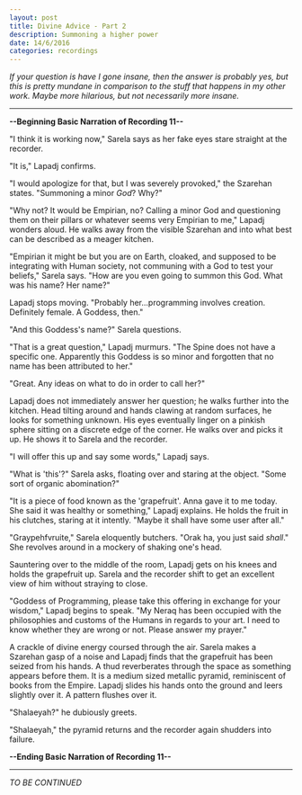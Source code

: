 ```yaml
---
layout: post
title: Divine Advice - Part 2
description: Summoning a higher power
date: 14/6/2016
categories: recordings
---
```


*If your question is have I gone insane, then the answer is probably yes, but this is pretty mundane in comparison to the stuff that happens in my other work. Maybe more hilarious, but not necessarily more insane.*

---

**--Beginning Basic Narration of Recording 11--**

"I think it is working now," Sarela says as her fake eyes stare straight at the recorder.

"It is," Lapadj confirms.

"I would apologize for that, but I was severely provoked," the Szarehan states. "Summoning a minor *God*? Why?"

"Why not? It would be Empirian, no? Calling a minor God and questioning them on their pillars or whatever seems very Empirian to me," Lapadj wonders aloud. He walks away from the visible Szarehan and into what best can be described as a meager kitchen.

"Empirian it might be but you are on Earth, cloaked, and supposed to be integrating with Human society, not communing with a God to test your beliefs," Sarela says. "How are you even going to summon this God. What was his name? Her name?"

Lapadj stops moving. "Probably her...programming involves creation. Definitely female. A Goddess, then."

"And this Goddess's name?" Sarela questions.

"That is a great question," Lapadj murmurs. "The Spine does not have a specific one. Apparently this Goddess is so minor and forgotten that no name has been attributed to her."

"Great. Any ideas on what to do in order to call her?"

Lapadj does not immediately answer her question; he walks further into the kitchen. Head tilting around and hands clawing at random surfaces, he looks for something unknown. His eyes eventually linger on a pinkish sphere sitting on a discrete edge of the corner. He walks over and picks it up. He shows it to Sarela and the recorder.

"I will offer this up and say some words," Lapadj says.

"What is 'this'?" Sarela asks, floating over and staring at the object. "Some sort of organic abomination?"

"It is a piece of food known as the 'grapefruit'. Anna gave it to me today. She said it was healthy or something," Lapadj explains. He holds the fruit in his clutches, staring at it intently. "Maybe it shall have some user after all."

"Graypehfvruite," Sarela eloquently butchers. "Orak ha, you just said *shall*." She revolves around in a mockery of shaking one's head.

Sauntering over to the middle of the room, Lapadj gets on his knees and holds the grapefruit up. Sarela and the recorder shift to get an excellent view of him without straying to close.

"Goddess of Programming, please take this offering in exchange for your wisdom," Lapadj begins to speak. "My Neraq has been occupied with the philosophies and customs of the Humans in regards to your art. I need to know whether they are wrong or not. Please answer my prayer."

A crackle of divine energy coursed through the air. Sarela makes a Szarehan gasp of a noise and Lapadj finds that the grapefruit has been seized from his hands. A thud reverberates through the space as something appears before them. It is a medium sized metallic pyramid, reminiscent of books from the Empire. Lapadj slides his hands onto the ground and leers slightly over it. A pattern flushes over it.

"Shalaeyah?" he dubiously greets.

"Shalaeyah," the pyramid returns and the recorder again shudders into failure.

**--Ending Basic Narration of Recording 11--**

---

*TO BE CONTINUED*
